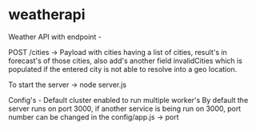 # weatherapi

Weather API with endpoint - 

POST /cities -> Payload with cities having a list of cities, result's in forecast's of those cities, also add's another field invalidCities which is populated if the entered city is not able to resolve into a geo location.

To start the server -> 
node server.js 

Config's -
Default cluster enabled to run multiple worker's
By default the server runs on port 3000, if another service is being run on 3000, port number can be changed in the config/app.js -> port

